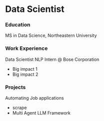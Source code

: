 # Data Scientist

### Education
MS in Data Science, Northeastern University 

### Work Experience 
Data Scientist NLP Intern @ Bose Corporation
- Big impact 1
- Big impact 2

### Projects
Automating Job applications 
- scrape
- Multi Agent LLM Framework 
